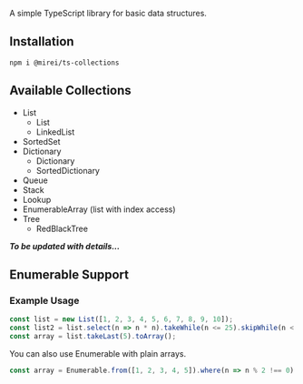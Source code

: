 A simple TypeScript library for basic data structures.

## Installation

````shell
npm i @mirei/ts-collections
````

## Available Collections
* List
  * List
  * LinkedList
* SortedSet
* Dictionary
  * Dictionary
  * SortedDictionary
* Queue
* Stack
* Lookup
* EnumerableArray (list with index access)
* Tree
  * RedBlackTree

_**To be updated with details...**_

## Enumerable Support

### Example Usage

````typescript
const list = new List([1, 2, 3, 4, 5, 6, 7, 8, 9, 10]);
const list2 = list.select(n => n * n).takeWhile(n <= 25).skipWhile(n < 10).orderByDescending(n => n).toList();
const array = list.takeLast(5).toArray();
````

You can also use Enumerable with plain arrays.

````typescript
const array = Enumerable.from([1, 2, 3, 4, 5]).where(n => n % 2 !== 0).toArray();
````
